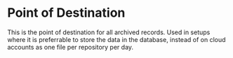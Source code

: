 # Point of Destination

This is the point of destination for all archived records.  Used in setups where it is preferrable
to store the data in the database, instead of on cloud accounts as one file per repository per 
day.
